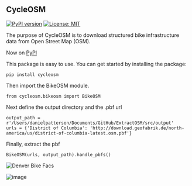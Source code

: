 ## CycleOSM

[![PyPI version](https://img.shields.io/pypi/v/cycleosm.svg)](https://pypi.org/project/cycleosm/)
[![License: MIT](https://img.shields.io/badge/License-MIT-yellow.svg)](https://opensource.org/licenses/MIT)



The purpose of CycleOSM is to download structured bike infrastructure data from Open Street Map (OSM).

Now on [PyPl](https://pypi.org/project/cycleosm/)

This package is easy to use. You can get started by installing the package: 
```
pip install cycleosm
```

Then import the BikeOSM module.  
```
from cycleosm.bikeosm import BikeOSM
```

Next define the output directory and the .pbf url
```
output_path = r'/Users/danielpatterson/Documents/GitHub/ExtractOSM/src/output'
urls = {'District of Columbia': 'http://download.geofabrik.de/north-america/us/district-of-columbia-latest.osm.pbf'}
```

Finally, extract the pbf
```
BikeOSM(urls, output_path).handle_pbfs()
```

![Denver Bike Facs](https://user-images.githubusercontent.com/22425199/218263077-a6554521-5697-40fa-824e-1051c4b46009.png)

![image](https://user-images.githubusercontent.com/22425199/218263087-fe33097f-ae0b-4449-9c7d-3e9585d0d560.png)
